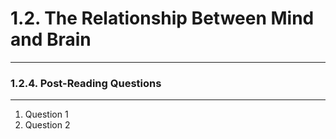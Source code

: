 # 1.2. The Relationship Between Mind and Brain

--- 
### 1.2.4. Post-Reading Questions

---
 1. Question 1
 2. Question 2


